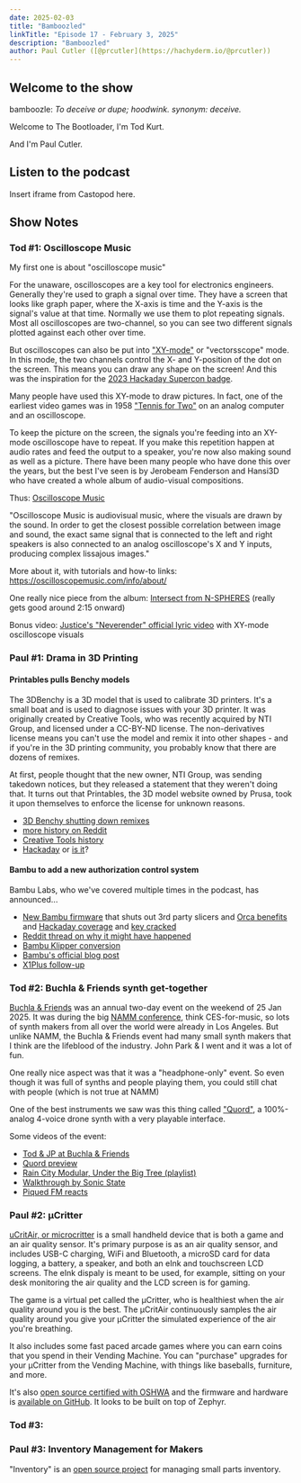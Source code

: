 ```yaml
---
date: 2025-02-03
title: "Bamboozled"
linkTitle: "Episode 17 - February 3, 2025"
description: "Bamboozled"
author: Paul Cutler ([@prcutler](https://hachyderm.io/@prcutler))
---
```


## Welcome to the show

bamboozle:  *To deceive or dupe; hoodwink. synonym: deceive.*

Welcome to The Bootloader, I'm Tod Kurt.

And I'm Paul Cutler.

## Listen to the podcast

Insert iframe from Castopod here.

## Show Notes

### Tod #1: Oscilloscope Music

My first one is about "oscilloscope music"

For the unaware, oscilloscopes are a key tool for electronics engineers.
Generally they're used to graph a signal over time.  They have a screen that looks
like graph paper, where the X-axis is time and the Y-axis is the signal's value at that time.
Normally we use them to plot repeating signals. Most all oscilloscopes are two-channel,
so you can see two different signals plotted against each other over time.

But oscilloscopes can also be put into ["XY-mode"](https://www.tmatlantic.com/encyclopedia/index.php?ELEMENT_ID=9524) or "vectorsscope" mode.
In this mode, the two channels control the X- and Y-position of the dot on the screen.
This means you can draw any shape on the screen!
And this was the inspiration for the [2023 Hackaday Supercon badge](https://hackaday.com/2023/10/18/2023-hackaday-supercon-badge-welcome-to-the-vectorscope/).

Many people have used this XY-mode to draw pictures. In fact, one of the earliest video games
was in 1958 ["Tennis for Two"](https://en.wikipedia.org/wiki/Tennis_for_Two) on an analog computer
and an oscilloscope.

To keep the picture on the screen, the signals you're feeding into an XY-mode oscilloscope have to repeat.  If you make this repetition happen at audio rates and feed the output to a speaker,
you're now also making sound as well as a picture.  There have been many people who have done this over the years, but the best I've seen is by Jerobeam Fenderson and Hansi3D who have created a whole album of audio-visual compositions.

Thus: [Oscilloscope Music](https://oscilloscopemusic.com/watch/n-spheres)

"Oscilloscope Music is audiovisual music, where the visuals are drawn by the sound. In order to get the closest possible correlation between image and sound, the exact same signal that is connected to the left and right speakers is also connected to an analog oscilloscope's X and Y inputs, producing complex lissajous images."

More about it, with tutorials and how-to links: https://oscilloscopemusic.com/info/about/

One really nice piece from the album: [Intersect from N-SPHERES](https://www.youtube.com/watch?v=R9jOWIhZZCE) (really gets good around 2:15 onward)

Bonus video: [Justice's "Neverender" official lyric video](https://www.youtube.com/watch?v=47YNsf-7Y7c) with XY-mode oscilloscope visuals


### Paul #1: Drama in 3D Printing

#### Printables pulls Benchy models

The 3DBenchy is a 3D model that is used to calibrate 3D printers.  It's a small boat and is used to diagnose issues with your 3D printer.  It was originally created by Creative Tools, who was recently acquired by NTI Group, and licensed under a CC-BY-ND license.  The non-derivatives license means you can't use the model and remix it into other shapes - and if you're in the 3D printing community, you probably know that there are dozens of remixes.

At first, people thought that the new owner, NTI Group, was sending takedown notices, but they released a statement that they weren't doing that.  It turns out that Printables, the 3D model website owned by Prusa, took it upon themselves to enforce the license for unknown reasons.

* [3D Benchy shutting down remixes](https://www.redditmedia.com/r/BambuLab/comments/1hwqe8e/fyi_3dbenchycom_is_sending_lawyers_to_kill_the_fun/)
* [more history on Reddit](https://www.reddit.com/r/3Dprinting/comments/1hx2xbp/about_3dbenchy_someone_else_owns_the_rights_now/)
* [Creative Tools history](https://www.linkedin.com/posts/danielnoree_a-piece-of-3dprinting-history-just-faded-activity-7282680313879683072-FCET/)
* [Hackaday](https://hackaday.com/2025/01/09/3dbenchy-starts-enforcing-its-no-derivatives-license/) or [is it](https://all3dp.com/4/no-3dbenchy-remixes-arent-being-dmcad/)?

#### Bambu to add a new authorization control system

Bambu Labs, who we've covered multiple times in the podcast, has announced...

* [New Bambu firmware](https://blog.bambulab.com/firmware-update-introducing-new-authorization-control-system-2/) that shuts out 3rd party slicers and [Orca benefits](https://www.reddit.com/r/BambuLab/comments/1i3gyn5/tell_me_why_orcaslicer_is_better_than_bambu_studio/) and [Hackaday coverage](https://hackaday.com/2025/01/17/new-bambu-lab-firmware-update-adds-mandatory-authorization-control-system/) and [key cracked](https://hastebin.skyra.pw/pufugimoye.js)
 * [Reddit thread on why it might have happened](https://www.reddit.com/r/3Dprinting/comments/1i4gotq/my_product_is_the_reason_bambu_blocked_the_api/)
 * [Bambu Klipper conversion](https://github.com/ChazLayyd/Bambu-Lab-Klipper-Conversion)
 * [Bambu's official blog post](https://blog.bambulab.com/updates-and-third-party-integration-with-bambu-connect/)
 * [X1Plus follow-up](https://www.crowdsupply.com/accelerated-tech/x1plus-expander/updates/bambu-labs-security-updates)

### Tod #2: Buchla & Friends synth get-together

[Buchla & Friends](https://www.reddit.com/r/synthesizers/comments/1i5yteb/this_weekend_buchla_friends_2025_the_two_day/) was an annual two-day event on the weekend of 25 Jan 2025. It was during the big [NAMM conference](https://www.namm.org/), think CES-for-music, so lots of synth makers from all over the world were already in Los Angeles.  But unlike NAMM, the Buchla & Friends event had many small synth makers that I think are the lifeblood of the industry.  John Park & I went and it was a lot of fun.

One really nice aspect was that it was a "headphone-only" event.
So even though it was full of synths and people playing them, you could still chat with people
(which is not true at NAMM)

One of the best instruments we saw was this thing called ["Quord"](https://soundwork.shop), a 100%-analog 4-voice drone synth with a very playable interface.

Some videos of the event:
- [Tod & JP at Buchla & Friends](https://bsky.app/profile/todbot.bsky.social/post/3lgmaoneeuk2e)
- [Quord preview](https://www.youtube.com/watch?v=MRkyQq8vd7U)
- [Rain City Modular, Under the Big Tree (playlist)](https://youtu.be/WaRUUxJo5Z0?si=ycqipL4V6pFDd6so&t=62)
- [Walkthrough by Sonic State](https://www.youtube.com/watch?v=DJxKEjer_AE)
- [Piqued FM reacts](https://www.youtube.com/watch?v=By-shXpcjSg)



### Paul #2: μCritter

[uCritAir, or microcritter](https://www.ucritter.com) is a small handheld device that is both a game and an air quality sensor. It's primary purpose is as an air quality sensor, and includes USB-C charging, WiFi and Bluetooth, a microSD card for data logging, a battery, a speaker, and both an eInk and touchscreen LCD screens.  The eInk dispaly is meant to be used, for example, sitting on your desk monitoring the air quality and the LCD screen is for gaming.

The game is a virtual pet called the μCritter, who is healthiest when the air quality around you is the best. The μCritAir continuously samples the air quality around you give your μCritter the simulated experience of the air you're breathing.

It also includes some fast paced arcade games where you can earn coins that you spend in their Vending Machine. You can "purchase" upgrades for your μCritter from the Vending Machine, with things like baseballs, furniture, and more.

It's also [open source certified with OSHWA](https://certification.oshwa.org/us002714.html) and the firmware and hardware is [available on GitHub](https://github.com/ucritair).  It looks to be built on top of Zephyr.


### Tod #3:


### Paul #3: Inventory Management for Makers

"Inventory" is an [open source project](https://github.com/dunkelstern/inventory) for managing small parts inventory.
